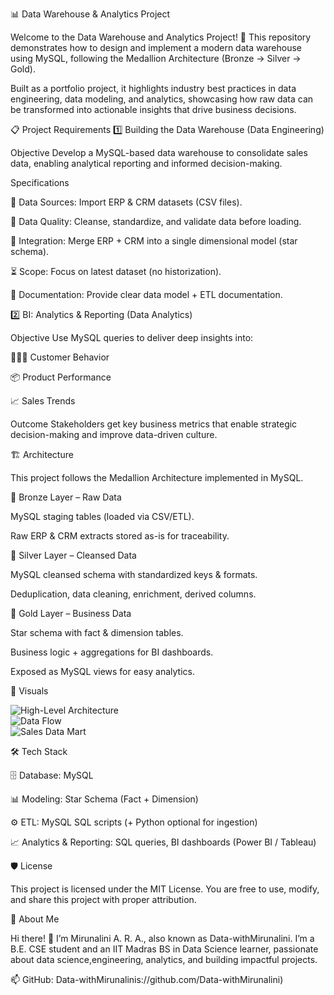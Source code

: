 📊 Data Warehouse & Analytics Project

Welcome to the Data Warehouse and Analytics Project! 🚀
This repository demonstrates how to design and implement a modern data warehouse using MySQL, following the Medallion Architecture (Bronze → Silver → Gold).

Built as a portfolio project, it highlights industry best practices in data engineering, data modeling, and analytics, showcasing how raw data can be transformed into actionable insights that drive business decisions.

📋 Project Requirements
1️⃣ Building the Data Warehouse (Data Engineering)

Objective
Develop a MySQL-based data warehouse to consolidate sales data, enabling analytical reporting and informed decision-making.

Specifications

📂 Data Sources: Import ERP & CRM datasets (CSV files).

🧹 Data Quality: Cleanse, standardize, and validate data before loading.

🔗 Integration: Merge ERP + CRM into a single dimensional model (star schema).

⏳ Scope: Focus on latest dataset (no historization).

📑 Documentation: Provide clear data model + ETL documentation.

2️⃣ BI: Analytics & Reporting (Data Analytics)

Objective
Use MySQL queries to deliver deep insights into:

🧑‍🤝‍🧑 Customer Behavior

📦 Product Performance

📈 Sales Trends

Outcome
Stakeholders get key business metrics that enable strategic decision-making and improve data-driven culture.

🏗️ Architecture

This project follows the Medallion Architecture implemented in MySQL.

🥉 Bronze Layer – Raw Data

MySQL staging tables (loaded via CSV/ETL).

Raw ERP & CRM extracts stored as-is for traceability.

🥈 Silver Layer – Cleansed Data

MySQL cleansed schema with standardized keys & formats.

Deduplication, data cleaning, enrichment, derived columns.

🥇 Gold Layer – Business Data

Star schema with fact & dimension tables.

Business logic + aggregations for BI dashboards.

Exposed as MySQL views for easy analytics.

📌 Visuals 

![High-Level Architecture]([docs/high_level_architecture.png](https://github.com/Data-withMirunalini/sql-data-warehouse-project/blob/main/docs/data_architecture_dwh.png))  
![Data Flow](d[ocs/data_flow.png](https://github.com/Data-withMirunalini/sql-data-warehouse-project/blob/main/docs/data_flow_dwh.png))  
![Sales Data Mart]([docs/sales_data_mart.png](https://github.com/Data-withMirunalini/sql-data-warehouse-project/blob/main/docs/data_model_dwh.png))  

🛠 Tech Stack

🗄️ Database: MySQL

📊 Modeling: Star Schema (Fact + Dimension)

⚙️ ETL: MySQL SQL scripts (+ Python optional for ingestion)

📈 Analytics & Reporting: SQL queries, BI dashboards (Power BI / Tableau)

🛡 License

This project is licensed under the MIT License.
You are free to use, modify, and share this project with proper attribution.

🌟 About Me

Hi there! 👋 I’m Mirunalini A. R. A., also known as Data-withMirunalini.
I’m a B.E. CSE student and an IIT Madras BS in Data Science learner, passionate about data science,engineering, analytics, and building impactful projects.

📫 GitHub: Data-withMirunalinis://github.com/Data-withMirunalini)
